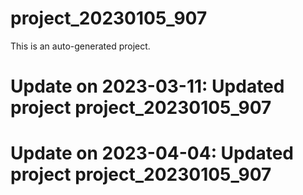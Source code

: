 # project_20230105_907

This is an auto-generated project.

# Update on 2023-03-11: Updated project project_20230105_907

# Update on 2023-04-04: Updated project project_20230105_907

